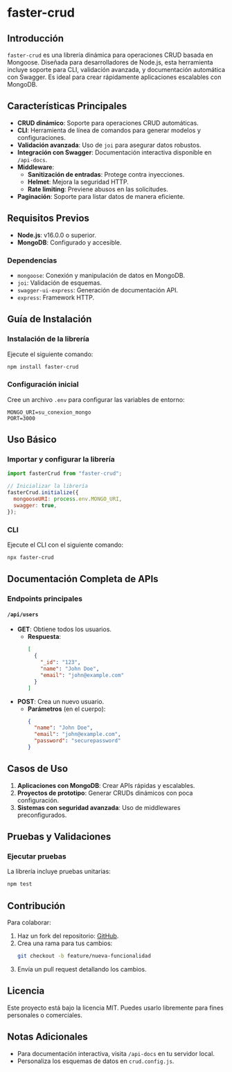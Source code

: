 # faster-crud

## Introducción

`faster-crud` es una librería dinámica para operaciones CRUD basada en Mongoose. Diseñada para desarrolladores de Node.js, esta herramienta incluye soporte para CLI, validación avanzada, y documentación automática con Swagger. Es ideal para crear rápidamente aplicaciones escalables con MongoDB.

## Características Principales

- **CRUD dinámico**: Soporte para operaciones CRUD automáticas.
- **CLI**: Herramienta de línea de comandos para generar modelos y configuraciones.
- **Validación avanzada**: Uso de `joi` para asegurar datos robustos.
- **Integración con Swagger**: Documentación interactiva disponible en `/api-docs`.
- **Middleware**:
  - **Sanitización de entradas**: Protege contra inyecciones.
  - **Helmet**: Mejora la seguridad HTTP.
  - **Rate limiting**: Previene abusos en las solicitudes.
- **Paginación**: Soporte para listar datos de manera eficiente.

## Requisitos Previos

- **Node.js**: v16.0.0 o superior.
- **MongoDB**: Configurado y accesible.

### Dependencias

- `mongoose`: Conexión y manipulación de datos en MongoDB.
- `joi`: Validación de esquemas.
- `swagger-ui-express`: Generación de documentación API.
- `express`: Framework HTTP.

## Guía de Instalación

### Instalación de la librería

Ejecute el siguiente comando:

```bash
npm install faster-crud
```

### Configuración inicial

Cree un archivo `.env` para configurar las variables de entorno:

```env
MONGO_URI=su_conexion_mongo
PORT=3000
```

## Uso Básico

### Importar y configurar la librería

```javascript
import fasterCrud from "faster-crud";

// Inicializar la librería
fasterCrud.initialize({
  mongooseURI: process.env.MONGO_URI,
  swagger: true,
});
```

### CLI

Ejecute el CLI con el siguiente comando:

```bash
npx faster-crud
```

## Documentación Completa de APIs

### Endpoints principales

#### **`/api/users`**

- **GET**: Obtiene todos los usuarios.
  - **Respuesta**:
    ```json
    [
      {
        "_id": "123",
        "name": "John Doe",
        "email": "john@example.com"
      }
    ]
    ```
- **POST**: Crea un nuevo usuario.
  - **Parámetros** (en el cuerpo):
    ```json
    {
      "name": "John Doe",
      "email": "john@example.com",
      "password": "securepassword"
    }
    ```

## Casos de Uso

1. **Aplicaciones con MongoDB**: Crear APIs rápidas y escalables.
2. **Proyectos de prototipo**: Generar CRUDs dinámicos con poca configuración.
3. **Sistemas con seguridad avanzada**: Uso de middlewares preconfigurados.

## Pruebas y Validaciones

### Ejecutar pruebas

La librería incluye pruebas unitarias:

```bash
npm test
```

## Contribución

Para colaborar:

1. Haz un fork del repositorio: [GitHub](https://github.com/mauroociappinaph/CRUD---Lib).
2. Crea una rama para tus cambios:
   ```bash
   git checkout -b feature/nueva-funcionalidad
   ```
3. Envía un pull request detallando los cambios.

## Licencia

Este proyecto está bajo la licencia MIT. Puedes usarlo libremente para fines personales o comerciales.

## Notas Adicionales

- Para documentación interactiva, visita `/api-docs` en tu servidor local.
- Personaliza los esquemas de datos en `crud.config.js`.
